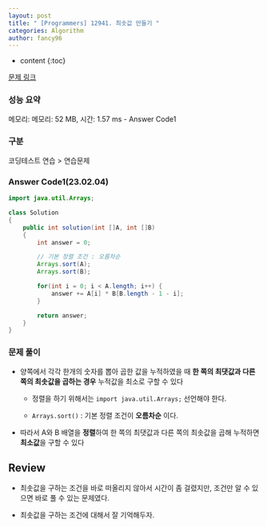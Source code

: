 ```yaml
---
layout: post
title: " [Programmers] 12941. 최솟값 만들기 "
categories: Algorithm
author: fancy96
---
```

* content
{:toc}

[문제 링크](https://school.programmers.co.kr/learn/courses/30/lessons/12941)

### 성능 요약

메모리: 메모리: 52 MB, 시간: 1.57 ms - Answer Code1

### 구분

코딩테스트 연습 > 연습문제

### Answer Code1(23.02.04)

```java
import java.util.Arrays;

class Solution
{
    public int solution(int []A, int []B)
    {
        int answer = 0;

        // 기본 정렬 조건 : 오름차순
        Arrays.sort(A);
        Arrays.sort(B);

        for(int i = 0; i < A.length; i++) {
            answer += A[i] * B[B.length - 1 - i];
        }

        return answer;
    }
}
```

### 문제 풀이

* 양쪽에서 각각 한개의 숫자를 뽑아 곱한 값을 누적하였을 때 **한 쪽의 최댓값과 다른 쪽의 최솟값을 곱하는 경우** 누적값을 최소로 구할 수 있다

    * 정렬을 하기 위해서는 `import java.util.Arrays;` 선언해야 한다.

    * `Arrays.sort()` : 기본 정렬 조건이 **오름차순** 이다.

* 따라서 A와 B 배열을 **정렬**하여 한 쪽의 최댓값과 다른 쪽의 최솟값을 곱해 누적하면 **최소값**을 구할 수 있다

## Review

* 최솟값을 구하는 조건을 바로 떠올리지 않아서 시간이 좀 걸렸지만, 조건만 알 수 있으면 바로 풀 수 있는 문제였다.

* 최솟값을 구하는 조건에 대해서 잘 기억해두자.